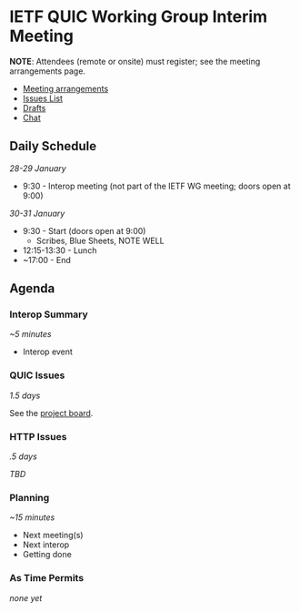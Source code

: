 # IETF QUIC Working Group Interim Meeting

**NOTE**: Attendees (remote or onsite) must register; see the meeting arrangements page.

* [Meeting arrangements](https://github.com/quicwg/wg-materials/blob/master/interim-19-01/arrangements.md)
* [Issues List](https://github.com/quicwg/base-drafts/issues)
* [Drafts](https://github.com/quicwg/base-drafts)
* [Chat](xmpp:quic@jabber.ietf.org?join)

## Daily Schedule

_28-29 January_

* 9:30 - Interop meeting (not part of the IETF WG meeting; doors open at 9:00)

_30-31 January_

* 9:30 - Start (doors open at 9:00)
  * Scribes, Blue Sheets, NOTE WELL
* 12:15-13:30 - Lunch
* ~17:00 - End


## Agenda

### Interop Summary

_~5 minutes_

* Interop event

### QUIC Issues

_1.5 days_

See the [project board](https://github.com/quicwg/base-drafts/projects/3).

### HTTP Issues

_.5 days_

_TBD_

### Planning

_~15 minutes_

- Next meeting(s)
- Next interop
- Getting done

### As Time Permits

_none yet_
